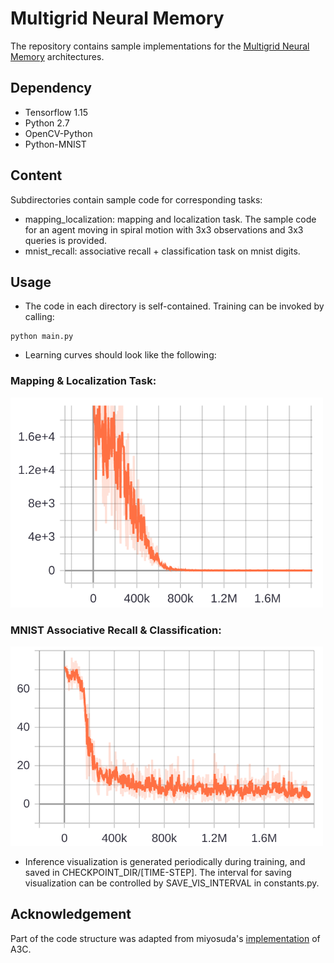 # Multigrid Neural Memory
The repository contains sample implementations for the [Multigrid Neural Memory](https://arxiv.org/abs/1906.05948) architectures.

## Dependency
- Tensorflow 1.15
- Python 2.7
- OpenCV-Python
- Python-MNIST

## Content
Subdirectories contain sample code for corresponding tasks:
- mapping_localization: mapping and localization task. The sample code for an agent moving in spiral motion with 3x3 observations and 3x3 queries is provided.
- mnist_recall: associative recall + classification task on mnist digits.

## Usage
- The code in each directory is self-contained. Training can be invoked by calling:
```
python main.py
```
- Learning curves should look like the following:
### Mapping & Localization Task:
<img src="./figures/localization_loss.png" width="500"/>

### MNIST Associative Recall & Classification:
<img src="./figures/mnist_recall_loss.png" width="500"/>

- Inference visualization is generated periodically during training, and saved in CHECKPOINT_DIR/[TIME-STEP]. The interval for saving visualization can be controlled by SAVE_VIS_INTERVAL in constants.py. 

## Acknowledgement
Part of the code structure was adapted from miyosuda's [implementation](https://github.com/miyosuda/async_deep_reinforce) of A3C.
